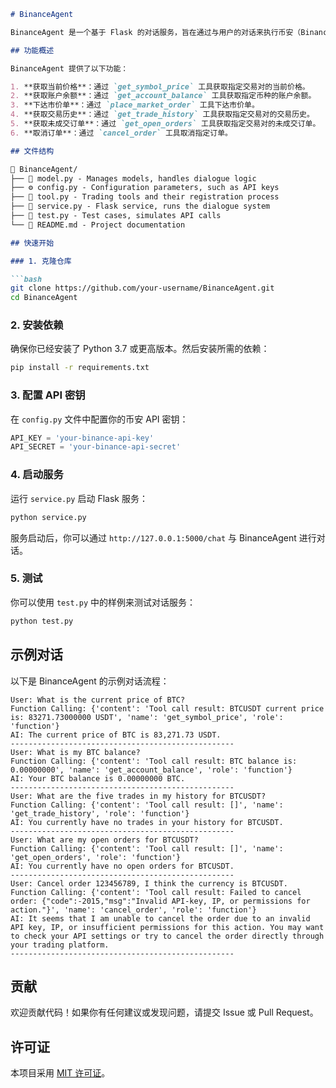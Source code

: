 ```markdown
# BinanceAgent

BinanceAgent 是一个基于 Flask 的对话服务，旨在通过与用户的对话来执行币安（Binance）API 的相关操作。它集成了多个币安 API 工具，能够根据用户的需求自动调用相应的工具并返回结果。

## 功能概述

BinanceAgent 提供了以下功能：

1. **获取当前价格**：通过 `get_symbol_price` 工具获取指定交易对的当前价格。
2. **获取账户余额**：通过 `get_account_balance` 工具获取指定币种的账户余额。
3. **下达市价单**：通过 `place_market_order` 工具下达市价单。
4. **获取交易历史**：通过 `get_trade_history` 工具获取指定交易对的交易历史。
5. **获取未成交订单**：通过 `get_open_orders` 工具获取指定交易对的未成交订单。
6. **取消订单**：通过 `cancel_order` 工具取消指定订单。

## 文件结构

📂 BinanceAgent/
├── 📜 model.py - Manages models, handles dialogue logic
├── ⚙️ config.py - Configuration parameters, such as API keys
├── 🔧 tool.py - Trading tools and their registration process
├── 🚀 service.py - Flask service, runs the dialogue system
├── 🧪 test.py - Test cases, simulates API calls
└── 📄 README.md - Project documentation

## 快速开始

### 1. 克隆仓库

```bash
git clone https://github.com/your-username/BinanceAgent.git
cd BinanceAgent
```

### 2. 安装依赖

确保你已经安装了 Python 3.7 或更高版本。然后安装所需的依赖：

```bash
pip install -r requirements.txt
```

### 3. 配置 API 密钥

在 `config.py` 文件中配置你的币安 API 密钥：

```python
API_KEY = 'your-binance-api-key'
API_SECRET = 'your-binance-api-secret'
```

### 4. 启动服务

运行 `service.py` 启动 Flask 服务：

```bash
python service.py
```

服务启动后，你可以通过 `http://127.0.0.1:5000/chat` 与 BinanceAgent 进行对话。

### 5. 测试

你可以使用 `test.py` 中的样例来测试对话服务：

```bash
python test.py
```

## 示例对话

以下是 BinanceAgent 的示例对话流程：

```plaintext
User: What is the current price of BTC?
Function Calling: {'content': 'Tool call result: BTCUSDT current price is: 83271.73000000 USDT', 'name': 'get_symbol_price', 'role': 'function'}
AI: The current price of BTC is 83,271.73 USDT.
--------------------------------------------------
User: What is my BTC balance?
Function Calling: {'content': 'Tool call result: BTC balance is: 0.00000000', 'name': 'get_account_balance', 'role': 'function'}
AI: Your BTC balance is 0.00000000 BTC.
--------------------------------------------------
User: What are the five trades in my history for BTCUSDT?
Function Calling: {'content': 'Tool call result: []', 'name': 'get_trade_history', 'role': 'function'}
AI: You currently have no trades in your history for BTCUSDT.
--------------------------------------------------
User: What are my open orders for BTCUSDT?
Function Calling: {'content': 'Tool call result: []', 'name': 'get_open_orders', 'role': 'function'}
AI: You currently have no open orders for BTCUSDT.
--------------------------------------------------
User: Cancel order 123456789, I think the currency is BTCUSDT.
Function Calling: {'content': 'Tool call result: Failed to cancel order: {"code":-2015,"msg":"Invalid API-key, IP, or permissions for action."}', 'name': 'cancel_order', 'role': 'function'}
AI: It seems that I am unable to cancel the order due to an invalid API key, IP, or insufficient permissions for this action. You may want to check your API settings or try to cancel the order directly through your trading platform.
--------------------------------------------------
```

## 贡献

欢迎贡献代码！如果你有任何建议或发现问题，请提交 Issue 或 Pull Request。

## 许可证

本项目采用 [MIT 许可证](LICENSE)。
```